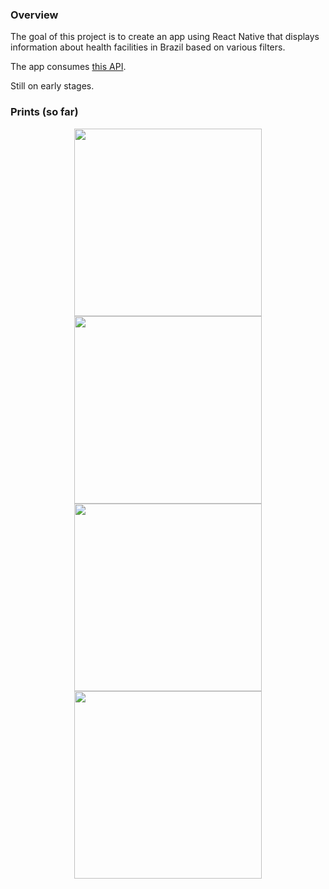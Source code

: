 ### Overview

The goal of this project is to create an app using React Native that displays information about health facilities in Brazil based on various filters.

The app consumes [this API](https://github.com/rafaelrpinto/health-api).

Still on early stages.

### Prints (so far)

<p align="center">
<img src="https://github.com/rafaelrpinto/health-react-native/blob/master/prints/loadingData.png" width="300">
<img src="https://github.com/rafaelrpinto/health-react-native/blob/master/prints/loadingDataError.png" width="300">
<img src="https://github.com/rafaelrpinto/health-react-native/blob/master/prints/main.png" width="300">
<img src="https://github.com/rafaelrpinto/health-react-native/blob/master/prints/mapView.png" width="300">
</p>
